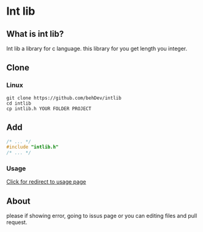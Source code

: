 # Int lib
## What is int lib?
Int lib a library for c language. this library for you get length you integer.

## Clone
### Linux
```
git clone https://github.com/behDev/intlib
cd intlib
cp intlib.h YOUR FOLDER PROJECT
```

## Add
```c
/* ... */
#include "intlib.h"
/* ... */
```

### Usage
[Click for redirect to usage page](https://github.com/behDev/intlib/blob/master/USAGE.md)

## About
please if showing error, going to issus page or you can editing files and pull request.
